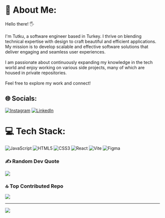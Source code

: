 # 💫 About Me:
Hello there! 🖐<br><br>I'm Tutku, a software engineer based in Turkey. I thrive on blending technical expertise with design to craft beautiful and efficient applications. My mission is to develop scalable and effective software solutions that deliver engaging and seamless user experiences.<br><br>I am passionate about continuously expanding my knowledge in the tech world and enjoy working on various side projects, many of which are housed in private repositories.<br><br>Feel free to explore my work and connect!


## 🌐 Socials:
[![Instagram](https://img.shields.io/badge/Instagram-%23E4405F.svg?logo=Instagram&logoColor=white)](https://instagram.com/techenthusiastutku) [![LinkedIn](https://img.shields.io/badge/LinkedIn-%230077B5.svg?logo=linkedin&logoColor=white)](https://linkedin.com/in/https://www.linkedin.com/in/tutku-alta%C5%9F-53b9152b8/) 

# 💻 Tech Stack:
![JavaScript](https://img.shields.io/badge/javascript-%23323330.svg?style=for-the-badge&logo=javascript&logoColor=%23F7DF1E) ![HTML5](https://img.shields.io/badge/html5-%23E34F26.svg?style=for-the-badge&logo=html5&logoColor=white) ![CSS3](https://img.shields.io/badge/css3-%231572B6.svg?style=for-the-badge&logo=css3&logoColor=white) ![React](https://img.shields.io/badge/react-%2320232a.svg?style=for-the-badge&logo=react&logoColor=%2361DAFB) ![Vite](https://img.shields.io/badge/vite-%23646CFF.svg?style=for-the-badge&logo=vite&logoColor=white) ![Figma](https://img.shields.io/badge/figma-%23F24E1E.svg?style=for-the-badge&logo=figma&logoColor=white)

### ✍️ Random Dev Quote
![](https://quotes-github-readme.vercel.app/api?type=vetical&theme=dark)

### 🔝 Top Contributed Repo
![](https://github-contributor-stats.vercel.app/api?username=TutkuA&limit=5&theme=dark&combine_all_yearly_contributions=true)

---
[![](https://visitcount.itsvg.in/api?id=TutkuA&icon=2&color=12)](https://visitcount.itsvg.in)

